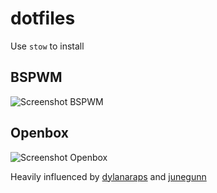 # dotfiles

Use `stow` to install

## BSPWM
![Screenshot BSPWM](https://i.imgur.com/ABbgz6V.png)

## Openbox
![Screenshot Openbox](https://i.imgur.com/UmjGM90.png)

Heavily influenced by [dylanaraps](https://github.com/dylanaraps) and
[junegunn](https://github.com/junegunn)
